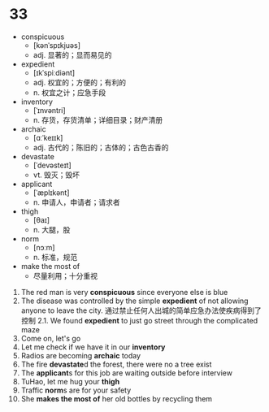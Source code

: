 # 33

- conspicuous
  - [kənˈspɪkjuəs]
  - adj. 显著的；显而易见的
- expedient
  - [ɪkˈspiːdiənt]
  - adj. 权宜的；方便的；有利的
  - n. 权宜之计；应急手段
- inventory
  - [ˈɪnvəntri]
  - n. 存货，存货清单；详细目录；财产清册
- archaic
  - [ɑːˈkeɪɪk]
  - adj. 古代的；陈旧的；古体的；古色古香的
- devastate  
  - [ˈdevəsteɪt]
  - vt. 毁灭；毁坏
- applicant
  - [ˈæplɪkənt]
  - n. 申请人，申请者；请求者
- thigh
  - [θaɪ]
  - n. 大腿，股
- norm
  - [nɔːm]
  - n. 标准，规范
- make the most of
  - 尽量利用；十分重视

1. The red man is very **conspicuous** since everyone else is blue
2. The disease was controlled by the simple **expedient** of not allowing anyone to leave the city. 通过禁止任何人出城的简单应急办法使疾病得到了控制
2.1. We found **expedient** to just go street through the complicated maze
3. Come on, let's go
4. Let me check if we have it in our **inventory**
5. Radios are becoming **archaic** today
6. The fire **devastate**d the forest, there were no a tree exist
7. The **applicant**s for this job are waiting outside before interview
8. TuHao, let me hug your **thigh**
9. Traffic **norm**s are for your safety
10. She **makes the most of** her old bottles by recycling them 